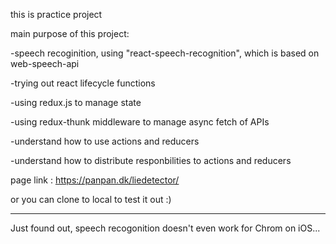 this is practice project

main purpose of this project: 




  -speech recoginition, using "react-speech-recognition", which is based on web-speech-api
  
  -trying out react lifecycle functions 
  
  -using redux.js to manage state
  
  -using redux-thunk middleware to manage async fetch of APIs 
  
  -understand how to use actions and reducers
  
  -understand how to distribute responbilities to actions and reducers
  
  page link : https://panpan.dk/liedetector/ 
  
  or you can clone to local to test it out :)  
  
  -----------------------------
  Just found out, speech recogonition doesn't even work for Chrom on iOS... 
  
  

